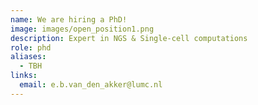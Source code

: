 ```yaml
---
name: We are hiring a PhD!
image: images/open_position1.png
description: Expert in NGS & Single-cell computations
role: phd
aliases:
  - TBH
links:
  email: e.b.van_den_akker@lumc.nl
---
```


